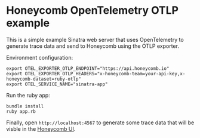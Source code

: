# Honeycomb OpenTelemetry OTLP example

This is a simple example Sinatra web server that uses OpenTelemetry to generate trace data and send to Honeycomb using the OTLP exporter.

Environment configuration:
```
export OTEL_EXPORTER_OTLP_ENDPOINT="https://api.honeycomb.io"
export OTEL_EXPORTER_OTLP_HEADERS="x-honeycomb-team=your-api-key,x-honeycomb-dataset=ruby-otlp"
export OTEL_SERVICE_NAME="sinatra-app"
```

Run the ruby app:
```
bundle install
ruby app.rb
```

Finally, open `http://localhost:4567` to generate some trace data that will be visble in the [Honeycomb UI](http://ui.honeycomb.io).
